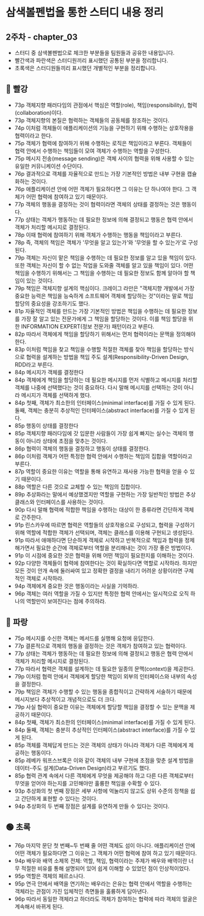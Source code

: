 # 삼색볼펜법을 통한 스터디 내용 정리

## 2주차 - chapter_03

+ 스터디 중 삼색볼펜법으로 체크한 부분들을 팀원들과 공유한 내용입니다.
+ 빨간색과 파란색은 스터디원끼리 표시했던 공통된 부분을 정리합니다.
+ 초록색은 스터디원들끼리 표시했던 개별적인 부분을 정리합니다.

## 🔴 빨강
* 73p 객체지향 패러다임의 관점에서 핵심은 역할(role), 책임(responsibility), 협력(collaboration)이다.
* 73p 객체지향의 본질은 협력하는 객체들의 공동체를 창조하는 것이다.
* 74p 이처럼 객체들이 애플리케이션의 기능을 구현하기 위해 수행하는 상호작용을 협력이라고 한다.
* 75p 객체가 협력에 참여하기 위해 수행하는 로직은 책임이라고 부른다. 객체들이 협력 안에서 수행하는 책임들이 모여 객체가 수행하는 역할을 구성한다.
* 75p 메시지 전송(message sending)은 객체 사이의 협력을 위해 사용할 수 있는 유일한 커뮤니케이션 수단이다.
* 76p 결과적으로 객체를 자율적으로 만드는 가장 기본적인 방법은 내부 구현을 캡슐화하는 것이다.
* 76p 애플리케이션 안에 어떤 객체가 필요하다면 그 이유는 단 하나여야 한다. 그 객체가 어떤 협력에 참여하고 있기 때문이다.
* 77p 객체의 행동을 결정하는 것이 협력이라면 객체의 상태를 결정하는 것은 행동이다.
* 77p 상태는 객체가 행동하는 데 필요한 정보에 의해 결정되고 행동은 협력 안에서 객체가 처리할 메시지로 결정된다.
* 78p 이때 협력에 참여하기 위해 객체가 수행하는 행동을 책임이라고 부른다.
* 78p 즉, 객체의 책임은 객체가 '무엇을 알고 있는가'와 '무엇을 할 수 있는가'로 구성된다.
* 79p 객체는 자신이 맡은 책임을 수행하는 데 필요한 정보를 알고 있을 책임이 있다. 또한 객체는 자신이 할 수 없는 작업을 도와줄 객체를 알고 있을 책임이 있다. 어떤 책임을 수행하기 위해서는 그 책임을 수행하는 데 필요한 정보도 함께 알아야 할 책임이 있는 것이다.
* 79p 책임은 객체지향 설계의 핵심이다. 크레이그 라만은 "객체지향 개발에서 가장 중요한 능력은 책임을 능숙하게 소프트웨어 객체에 할당하는 것"이라는 말로 책임 할당의 중요성을 강조하기도 했다.
* 81p 자율적인 객체를 만드는 가장 기본적인 방법은 책임을 수행하는 데 필요한 정보를 가장 잘 알고 있는 전문가에게 그 책임을 할당하는 것이다. 이를 책임 할당을 위한 INFORMATION EXPERT(정보 전문가) 패턴이라고 부른다.
* 82p 따라서 객체에게 책임을 할당하기 위해서는 먼저 협력이라는 문맥을 정의해야 한다.
* 83p 이처럼 책임을 찾고 책임을 수행할 적절한 객체를 찾아 책임을 할당하는 방식으로 협력을 설계하는 방법을 책임 주도 설계(Responsibility-Driven Design, RDD라고 부른다.
* 84p 메시지가 객체를 결정한다
* 84p 객체에게 책임을 할당하는 데 필요한 메시지를 먼저 식별하고 메시지를 처리할 객체를 나중에 선택했다는 것이 중요하다. 다시 말해 메시지를 선택하는 것이 아니라 메시지가 객체를 선택하게 했다.
* 84p 첫째, 객체가 최소한의 인터페이스(minimal interface)를 가질 수 있게 된다. 둘째, 객체는 충분히 추상적인 인터페이스(abstract interface)를 가질 수 있게 된다.
* 85p 행동이 상태를 결정한다
* 85p 객체지향 패러다임에 갓 입문한 사람들이 가장 쉽게 빠지는 실수는 객체의 행동이 아니라 상태에 초점을 맞추는 것이다.
* 86p 협력이 객체의 행동을 결정하고 행동이 상태를 결정한다.
* 86p 이처럼 객체가 어떤 특정한 협력 안에서 수행하는 책임의 집합을 역할이라고 부른다.
* 87p 역할이 중요한 이유는 역할을 통해 유연하고 재사용 가능한 협력을 얻을 수 있기 때문이다.
* 88p 역할은 다른 것으로 교체할 수 있는 책임의 집합이다.
* 89p 추상화라는 말에서 예상했겠지만 역할을 구현하는 가장 일반적인 방법은 추상 클래스와 인터페이스를 사용하는 것이다.
* 90p 다시 말해 협력에 적합한 책임을 수행하는 대상이 한 종류라면 간단하게 객체로 간주한다.
* 91p 린스카우에 따르면 협력은 역할들의 상호작용으로 구성되고, 협력을 구성하기 위해 역할에 적합한 객체가 선택되며, 객체는 클래스를 이용해 구현되고 생성된다.
* 91p 따라서 애매하다면 단순하게 객체로 시작하고 반복적으로 책임과 협력을 정제해가면서 필요한 순간에 객체로부터 역할을 분리해내는 것이 가장 좋은 방법이다.
* 91p 이 시점에 중요한 것은 협력을 위해 어떤 책임이 필요한지를 이해하는 것이다.
* 92p 다양한 객체들이 협력에 참여한다는 것이 확실하다면 역할로 시작하라. 하지만 모든 것이 안개 속에 둘러싸여 있고 정확한 결정을 내리기 어려운 상황이라면 구체적인 객체로 시작하라.
* 94p 객체에게 중요한 것은 행동이라는 사실을 기억하라.
* 96p 객체는 여러 역할을 가질 수 있지만 특정한 협력 안에서는 일시적으로 오직 하나의 역할만이 보여진다는 점에 주의하라.

## 🔵 파랑 
* 75p 메시지를 수신한 객체는 메서드를 실행해 요청에 응답한다.
* 77p 결론적으로 객체의 행동을 결정하는 것은 객체가 참여하고 있는 협력이다.
* 77p 상태는 객체가 행동하는 데 필요한 정보에 의해 결정되고 행동은 협력 안에서 객체가 처리할 메시지로 결정된다.
* 77p 따라서 협력은 객체를 설계하는 데 필요한 일종의 문맥(context)을 제공한다.
* 79p 이처럼 협력 안에서 객체에게 할당한 책임이 외부의 인터페이스와 내부의 속성을 결정한다.
* 79p 책임은 객체가 수행할 수 있는 행동을 종합적이고 간략하게 서술하기 때문에 메시지보다 추상적이고 개념적으로도 더 크다.
* 79p 사실 협력이 중요한 이유는 객체에게 할당할 책임을 결정할 수 있는 문맥을 제공하기 때문이다.
* 84p 첫째, 객체가 최소한의 인터페이스(minimal interface)를 가질 수 있게 된다.
* 84p 둘째, 객체는 충분히 추상적인 인터페이스(abstract interface)를 가질 수 있게 된다.
* 85p 객체를 객체답게 만드는 것은 객체의 상태가 아니라 객체가 다른 객체에게 제공하는 행동이다.
* 85p 레베카 워프스브록은 이와 같이 객체의 내부 구현에 초점을 맞춘 설계 방법을 데이터-주도 설계(Data-Driven Design)라고 부르기도 했다.
* 85p 협력 관계 속에서 다른 객체에게 무엇을 제공해야 하고 다른 다른 객체로부터 무엇을 얻어야 하는지를 고민해야만 훌륭한 책임을 수확할 수 있다.
* 93p 추상화의 첫 번째 장점은 세부 사항에 억눌리지 않고도 상위 수준의 정책을 쉽고 간단하게 표현할 수 있다는 것이다.
* 94p 추상화의 두 번째 장점은 설계를 유연하게 만들 수 있다는 것이다.

## 🟢 초록 
*  76p 마지막 문단 첫 번째~두 번째 줄 어떤 객체도 섬이 아니다. 애플리케이션 안에 어떤 객체가 필요하다면 그 이유는 그 객체가 어떤 협력에 참여 하고 있기 때문이다.
* 94p 배우와 배역 소제목 전체: 역할, 책임, 협력이라는 주제가 배우와 배역이란 너무 적절한 비유를 통해 설명되어 있어 쉽게 이해할 수 있었던 점이 인상적이었다.
* 95p 역할은 객체의 페르소나다.
* 95p 연극 안에서 배역을 연기하는 배우라는 은유는 협력 안에서 역할을 수행하는 객체라는 관점이 가진 입체적인 측면들을 훌륭하게 담아낸다.
* 96p 따라서 동일한 객체라고 하더라도 객체가 참여하는 협력에 따라 객체의 얼굴은 계속해서 바뀌게 된다.
